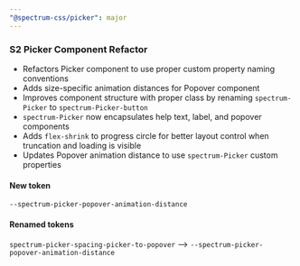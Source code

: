 ```yaml
---
"@spectrum-css/picker": major
---
```


### S2 Picker Component Refactor

- Refactors Picker component to use proper custom property naming conventions
- Adds size-specific animation distances for Popover component
- Improves component structure with proper class by renaming `spectrum-Picker` to `spectrum-Picker-button`
- `spectrum-Picker` now encapsulates help text, label, and popover components
- Adds `flex-shrink` to progress circle for better layout control when truncation and loading is visible
- Updates Popover animation distance to use `spectrum-Picker` custom properties

#### New token

`--spectrum-picker-popover-animation-distance`

#### Renamed tokens

`spectrum-picker-spacing-picker-to-popover` --> `--spectrum-picker-popover-animation-distance`
